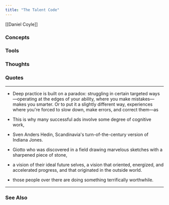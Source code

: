 ```yaml
---
title: "The Talent Code"
---
```


[[Daniel Coyle]]

### Concepts

### Tools

### Thoughts

### Quotes

---

- Deep practice is built on a paradox: struggling in certain targeted ways—operating at the edges of your ability, where you make mistakes—makes you smarter. Or to put it a slightly different way, experiences where you're forced to slow down, make errors, and correct them—as

- This is why many successful ads involve some degree of cognitive work,

- Sven Anders Hedin, Scandinavia's turn-of-the-century version of Indiana Jones.

- Giotto who was discovered in a field drawing marvelous sketches with a sharpened piece of stone,


- a vision of their ideal future selves, a vision that oriented, energized, and accelerated progress, and that originated in the outside world.

- those people over there are doing something terrifically worthwhile.


----
### See Also